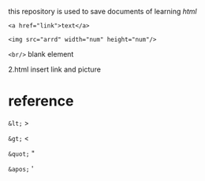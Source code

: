 this repository is used to save documents of learning *html*

`<a href="link">text</a>`

`<img src="arrd" width="num" height="num"/>`

`<br/>` blank element



2.html insert link and picture

# reference

`&lt;` >

`&gt;` <

`&quot;` "

`&apos;` '